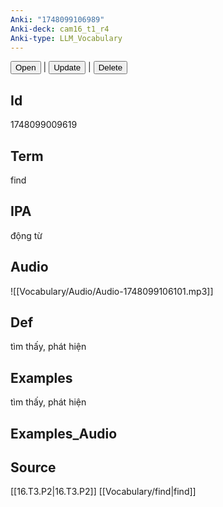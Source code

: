 ```yaml
---
Anki: "1748099106989"
Anki-deck: cam16_t1_r4
Anki-type: LLM_Vocabulary
---
```

<button class="anki-btn-open">Open</button> | <button class="anki-btn-update">Update</button> | <button class="anki-btn-delete">Delete</button>

## Id
 1748099009619
## Term
find
## IPA
động từ

## Audio
![[Vocabulary/Audio/Audio-1748099106101.mp3]]
## Def
tìm thấy, phát hiện
## Examples
tìm thấy, phát hiện
## Examples_Audio

## Source
 [[16.T3.P2|16.T3.P2]]
[[Vocabulary/find|find]]